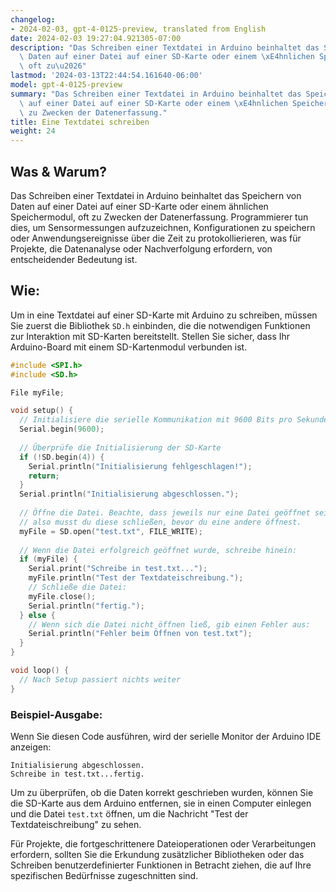 ```yaml
---
changelog:
- 2024-02-03, gpt-4-0125-preview, translated from English
date: 2024-02-03 19:27:04.921305-07:00
description: "Das Schreiben einer Textdatei in Arduino beinhaltet das Speichern von\
  \ Daten auf einer Datei auf einer SD-Karte oder einem \xE4hnlichen Speichermodul,\
  \ oft zu\u2026"
lastmod: '2024-03-13T22:44:54.161640-06:00'
model: gpt-4-0125-preview
summary: "Das Schreiben einer Textdatei in Arduino beinhaltet das Speichern von Daten\
  \ auf einer Datei auf einer SD-Karte oder einem \xE4hnlichen Speichermodul, oft\
  \ zu Zwecken der Datenerfassung."
title: Eine Textdatei schreiben
weight: 24
---
```


## Was & Warum?
Das Schreiben einer Textdatei in Arduino beinhaltet das Speichern von Daten auf einer Datei auf einer SD-Karte oder einem ähnlichen Speichermodul, oft zu Zwecken der Datenerfassung. Programmierer tun dies, um Sensormessungen aufzuzeichnen, Konfigurationen zu speichern oder Anwendungsereignisse über die Zeit zu protokollierieren, was für Projekte, die Datenanalyse oder Nachverfolgung erfordern, von entscheidender Bedeutung ist.

## Wie:
Um in eine Textdatei auf einer SD-Karte mit Arduino zu schreiben, müssen Sie zuerst die Bibliothek `SD.h` einbinden, die die notwendigen Funktionen zur Interaktion mit SD-Karten bereitstellt. Stellen Sie sicher, dass Ihr Arduino-Board mit einem SD-Kartenmodul verbunden ist.

```cpp
#include <SPI.h>
#include <SD.h>

File myFile;

void setup() {
  // Initialisiere die serielle Kommunikation mit 9600 Bits pro Sekunde:
  Serial.begin(9600);
  
  // Überprüfe die Initialisierung der SD-Karte
  if (!SD.begin(4)) {
    Serial.println("Initialisierung fehlgeschlagen!");
    return;
  }
  Serial.println("Initialisierung abgeschlossen.");
  
  // Öffne die Datei. Beachte, dass jeweils nur eine Datei geöffnet sein kann,
  // also musst du diese schließen, bevor du eine andere öffnest.
  myFile = SD.open("test.txt", FILE_WRITE);
  
  // Wenn die Datei erfolgreich geöffnet wurde, schreibe hinein:
  if (myFile) {
    Serial.print("Schreibe in test.txt...");
    myFile.println("Test der Textdateischreibung.");
    // Schließe die Datei:
    myFile.close();
    Serial.println("fertig.");
  } else {
    // Wenn sich die Datei nicht öffnen ließ, gib einen Fehler aus:
    Serial.println("Fehler beim Öffnen von test.txt");
  }
}

void loop() {
  // Nach Setup passiert nichts weiter
}
```

### Beispiel-Ausgabe:
Wenn Sie diesen Code ausführen, wird der serielle Monitor der Arduino IDE anzeigen:
```
Initialisierung abgeschlossen.
Schreibe in test.txt...fertig.
```
Um zu überprüfen, ob die Daten korrekt geschrieben wurden, können Sie die SD-Karte aus dem Arduino entfernen, sie in einen Computer einlegen und die Datei `test.txt` öffnen, um die Nachricht "Test der Textdateischreibung" zu sehen.

Für Projekte, die fortgeschrittenere Dateioperationen oder Verarbeitungen erfordern, sollten Sie die Erkundung zusätzlicher Bibliotheken oder das Schreiben benutzerdefinierter Funktionen in Betracht ziehen, die auf Ihre spezifischen Bedürfnisse zugeschnitten sind.
